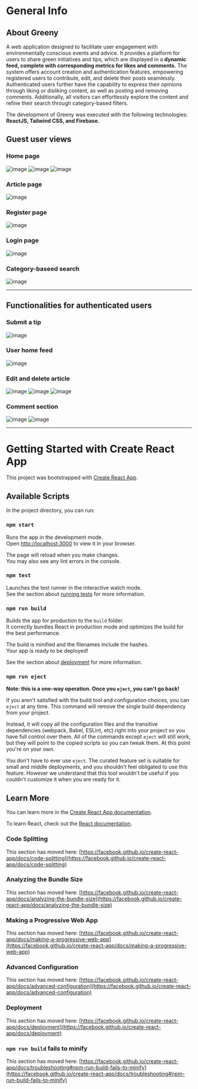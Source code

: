 # General Info 

## About Greeny

A web application designed to facilitate user engagement with environmentally conscious events and advice. It provides a platform for users to share green initiatives and tips, which are displayed in a **dynamic feed, complete with corresponding metrics for likes and comments.** The system offers account creation and authentication features, empowering registered users to contribute, edit, and delete their posts seamlessly. Authenticated users further have the capability to express their opinions through liking or disliking content, as well as posting and removing comments. Additionally, all visitors can effortlessly explore the content and refine their search through category-based filters. 

The development of Greeny was executed with the following technologies: **ReactJS, Tailwind CSS, and Firebase.**

## Guest user views

### Home page

![image](https://github.com/JulianaGeorgi/SoftUni-SoftwareEngineering/assets/106109538/8a6ce8f6-efc0-4ff3-89d5-5ef287164955)
![image](https://github.com/JulianaGeorgi/SoftUni-SoftwareEngineering/assets/106109538/c3e9f5e5-9d02-4c3b-9838-b7c6af7c9b3c)
![image](https://github.com/JulianaGeorgi/SoftUni-SoftwareEngineering/assets/106109538/4063b71c-43c8-4098-9568-62fc272a38f3)

### Article page 

![image](https://github.com/JulianaGeorgi/SoftUni-SoftwareEngineering/assets/106109538/b12f9ba8-fc4d-43f1-989c-0c2ec05cc6cc)


### Register page

![image](https://github.com/JulianaGeorgi/SoftUni-SoftwareEngineering/assets/106109538/515ea150-78fc-4ceb-80b8-e4f2d12d4066)

### Login page

![image](https://github.com/JulianaGeorgi/SoftUni-SoftwareEngineering/assets/106109538/885bb187-5246-4b82-95a4-2a7a81fa6d8a)

### Category-baseed search

![image](https://github.com/JulianaGeorgi/SoftUni-SoftwareEngineering/assets/106109538/f8d95d64-0f8f-4f61-a327-d3f38f5c43cc)

-----------------------------------------------------------------------------------
## Functionalities for authenticated users

### Submit a tip

![image](https://github.com/JulianaGeorgi/SoftUni-SoftwareEngineering/assets/106109538/4e5c04f4-59a5-4d3d-85a1-cbac17e4d03f)

### User home feed 

![image](https://github.com/JulianaGeorgi/SoftUni-SoftwareEngineering/assets/106109538/43391dd2-9d93-4b5a-8c1e-5d8489317dfa)

### Edit and delete article

![image](https://github.com/JulianaGeorgi/SoftUni-SoftwareEngineering/assets/106109538/6c26d0ad-117d-4714-8b64-608b78b75983)
![image](https://github.com/JulianaGeorgi/SoftUni-SoftwareEngineering/assets/106109538/be2b45e8-bf2c-4dfb-a6e4-93a867b3bce1)
![image](https://github.com/JulianaGeorgi/SoftUni-SoftwareEngineering/assets/106109538/c2392dd3-c65a-4481-9901-097abff8146f)


### Comment section

![image](https://github.com/JulianaGeorgi/SoftUni-SoftwareEngineering/assets/106109538/b58f2fc2-e749-4709-a537-35d47f9e8f0c)
![image](https://github.com/JulianaGeorgi/SoftUni-SoftwareEngineering/assets/106109538/6e8bcbb2-1326-498c-817b-ad9b041c4819)

-----------------------------------------------------------------------------------------------------------------

# Getting Started with Create React App

This project was bootstrapped with [Create React App](https://github.com/facebook/create-react-app).

## Available Scripts

In the project directory, you can run:

### `npm start`

Runs the app in the development mode.\
Open [http://localhost:3000](http://localhost:3000) to view it in your browser.

The page will reload when you make changes.\
You may also see any lint errors in the console.

### `npm test`

Launches the test runner in the interactive watch mode.\
See the section about [running tests](https://facebook.github.io/create-react-app/docs/running-tests) for more information.

### `npm run build`

Builds the app for production to the `build` folder.\
It correctly bundles React in production mode and optimizes the build for the best performance.

The build is minified and the filenames include the hashes.\
Your app is ready to be deployed!

See the section about [deployment](https://facebook.github.io/create-react-app/docs/deployment) for more information.

### `npm run eject`

**Note: this is a one-way operation. Once you `eject`, you can't go back!**

If you aren't satisfied with the build tool and configuration choices, you can `eject` at any time. This command will remove the single build dependency from your project.

Instead, it will copy all the configuration files and the transitive dependencies (webpack, Babel, ESLint, etc) right into your project so you have full control over them. All of the commands except `eject` will still work, but they will point to the copied scripts so you can tweak them. At this point you're on your own.

You don't have to ever use `eject`. The curated feature set is suitable for small and middle deployments, and you shouldn't feel obligated to use this feature. However we understand that this tool wouldn't be useful if you couldn't customize it when you are ready for it.

## Learn More

You can learn more in the [Create React App documentation](https://facebook.github.io/create-react-app/docs/getting-started).

To learn React, check out the [React documentation](https://reactjs.org/).

### Code Splitting

This section has moved here: [https://facebook.github.io/create-react-app/docs/code-splitting](https://facebook.github.io/create-react-app/docs/code-splitting)

### Analyzing the Bundle Size

This section has moved here: [https://facebook.github.io/create-react-app/docs/analyzing-the-bundle-size](https://facebook.github.io/create-react-app/docs/analyzing-the-bundle-size)

### Making a Progressive Web App

This section has moved here: [https://facebook.github.io/create-react-app/docs/making-a-progressive-web-app](https://facebook.github.io/create-react-app/docs/making-a-progressive-web-app)

### Advanced Configuration

This section has moved here: [https://facebook.github.io/create-react-app/docs/advanced-configuration](https://facebook.github.io/create-react-app/docs/advanced-configuration)

### Deployment

This section has moved here: [https://facebook.github.io/create-react-app/docs/deployment](https://facebook.github.io/create-react-app/docs/deployment)

### `npm run build` fails to minify

This section has moved here: [https://facebook.github.io/create-react-app/docs/troubleshooting#npm-run-build-fails-to-minify](https://facebook.github.io/create-react-app/docs/troubleshooting#npm-run-build-fails-to-minify)

